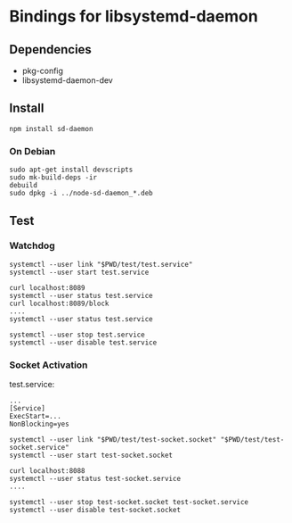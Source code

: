 # Bindings for libsystemd-daemon #

## Dependencies ##
* pkg-config
* libsystemd-daemon-dev

## Install ##
```
npm install sd-daemon
```

### On Debian ###
```
sudo apt-get install devscripts
sudo mk-build-deps -ir
debuild
sudo dpkg -i ../node-sd-daemon_*.deb
```

## Test ##

### Watchdog ###
```
systemctl --user link "$PWD/test/test.service"
systemctl --user start test.service

curl localhost:8089
systemctl --user status test.service
curl localhost:8089/block
....
systemctl --user status test.service

systemctl --user stop test.service
systemctl --user disable test.service
```

### Socket Activation ###

test.service:
```
...
[Service]
ExecStart=...
NonBlocking=yes
```

```
systemctl --user link "$PWD/test/test-socket.socket" "$PWD/test/test-socket.service"
systemctl --user start test-socket.socket

curl localhost:8088
systemctl --user status test-socket.service
....

systemctl --user stop test-socket.socket test-socket.service
systemctl --user disable test-socket.socket
```
